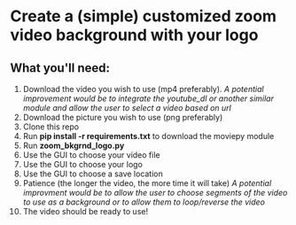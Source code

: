 # Create a (simple) customized zoom video background with your logo

## What you'll need:
1. Download the video you wish to use (mp4 preferably). *A potential improvement would be to integrate the youtube_dl or another similar module and allow the user to select a video based on url*
2. Download the picture you wish to use (png preferably)
3. Clone this repo
4. Run **pip install -r requirements.txt** to download the moviepy module
5. Run **zoom_bkgrnd_logo.py**
6. Use the GUI to choose your video file
7. Use the GUI to choose your logo
8. Use the GUI to choose a save location
9. Patience (the longer the video, the more time it will take) *A potential improvment would be to allow the user to choose segments of the video to use as a background or to allow them to loop/reverse the video*
10. The video should be ready to use!